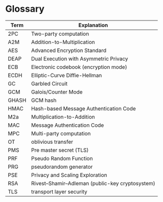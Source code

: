 # Glossary

| Term  | Explanation                                     |
| ----- | ----------------------------------------------- |
| 2PC   | Two-party computation                           |
| A2M   | Addition-to-Multiplication                      |
| AES   | Advanced Encryption Standard                    |
| DEAP  | Dual Execution with Asymmetric Privacy          |
| ECB   | Electronic codebook (encryption mode)           |
| ECDH  | Elliptic-Curve Diffie-Hellman                   |
| GC    | Garbled Circuit                                 |
| GCM   | Galois/Counter Mode                             |
| GHASH | GCM hash                                        |
| HMAC  | Hash-based Message Authentication Code          |
| M2a   | Multiplication-to-Addition                      |
| MAC   | Message Authentication Code                     |
| MPC   | Multi-party computation                         |
| OT    | oblivious transfer                              |
| PMS   | Pre master secret (TLS)                         |
| PRF   | Pseudo Random Function                          |
| PRG   | pseudorandom generator                          |
| PSE   | Privacy and Scaling Exploration                 |
| RSA   | Rivest–Shamir–Adleman (public-key cryptosystem) |
| TLS   | transport layer security                        |
